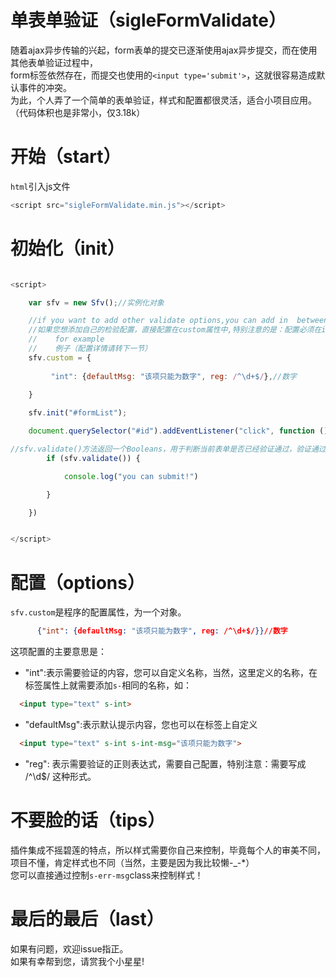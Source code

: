 # 单表单验证（sigleFormValidate）
随着ajax异步传输的兴起，form表单的提交已逐渐使用ajax异步提交，而在使用其他表单验证过程中，<br>
form标签依然存在，而提交也使用的`<input type='submit'>`，这就很容易造成默认事件的冲突。<br>
为此，个人弄了一个简单的表单验证，样式和配置都很灵活，适合小项目应用。（代码体积也是非常小，仅3.18k）

# 开始（start）
`html`引入js文件
````javascript
<script src="sigleFormValidate.min.js"></script>
````
# 初始化（init）
````javascript

<script>

    var sfv = new Sfv();//实例化对象

    //if you want to add other validate options,you can add in  between instance and init function!
    //如果您想添加自己的检验配置，直接配置在custom属性中,特别注意的是：配置必须在init初始化方法之前！
    //    for example
    //    例子（配置详情请转下一节）
    sfv.custom = {
        
         "int": {defaultMsg: "该项只能为数字", reg: /^\d+$/},//数字
        
    }

    sfv.init("#formList");

    document.querySelector("#id").addEventListener("click", function () {

//sfv.validate()方法返回一个Booleans，用于判断当前表单是否已经验证通过，验证通过后直接使用ajax传输数据。
        if (sfv.validate()) {

            console.log("you can submit!")

        }

    })


</script>

````

# 配置（options）
`sfv.custom`是程序的配置属性，为一个对象。<br>
````json
      {"int": {defaultMsg: "该项只能为数字", reg: /^\d+$/}}//数字
````
这项配置的主要意思是：<br>
* "int":表示需要验证的内容，您可以自定义名称，当然，这里定义的名称，在标签属性上就需要添加`s-`相同的名称，如：
````html
  <input type="text" s-int>
````
* "defaultMsg":表示默认提示内容，您也可以在标签上自定义
````html
  <input type="text" s-int s-int-msg="该项只能为数字">
````
* "reg": 表示需要验证的正则表达式，需要自己配置，特别注意：需要写成 /^\d$/ 这种形式。

# 不要脸的话（tips）
插件集成不摇碧莲的特点，所以样式需要你自己来控制，毕竟每个人的审美不同，项目不懂，肯定样式也不同（当然，主要是因为我比较懒-_-*）
<br>
您可以直接通过控制`s-err-msg`class来控制样式！


# 最后的最后（last）
如果有问题，欢迎issue指正。<br>
如果有幸帮到您，请赏我个小星星!
